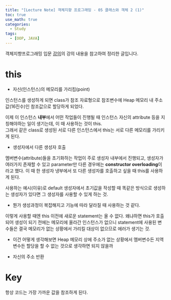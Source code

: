 ```yaml
---
title: "[Lecture Note] 객체지향 프로그래밍 - 05 클래스와 객체 2 (1)"
toc: true
use_math: true
categories:
  - Study
tags:
  - [OOP, JAVA]
---
```


객체지향프로그래밍 입문 [강의](https://www.inflearn.com/course/%EC%9E%90%EB%B0%94-%ED%94%84%EB%A1%9C%EA%B7%B8%EB%9E%98%EB%B0%8D-%EC%9E%85%EB%AC%B8/dashboard)의 강의 내용을 참고하여 정리한 글입니다.

# this

- 자신(인스턴스)의 메모리를 가리킴(point)

인스턴스를 생성하게 되면 class가 참조 자료형으로 참조변수에 Heap 메모리 내 주소값(16진수)인 참조값으로 할당하게 되었다.

이제 이 인스턴스 **내부**에서 어떤 작업들이 진행될 때 인스턴스 자신의 attribute 등을 지칭해야하는 일이 생기는데, 이 때 사용하는 것이 this.<br>
그래서 같은 class로 생성된 서로 다른 인스턴스에서 this는 서로 다른 메모리를 가리키게 된다. 


- 생성자에서 다른 생성자 호출

멤버변수(attribute)들을 초기화하는 작업이 주로 생성자 내부에서 진행되고, 생성자가 여러가지 존재할 수 있고 parameter만 다른 경우에는 **constructor overloading**이라고 했다. 이 때 한 생성자 냉부에서 또 다른 생성자를 호출하고 싶을 때 this를 사용하게 된다. 

사용하는 예시(이유)로 default 생성자에서 초기값을 작성할 때 똑같은 방식으로 생성하는 생성자가 있다면 그 생성자를 사용할 수 있게 하는 것.
 - 뭔가 생성과정이 복잡해지고 기능에 따라 달라질 때 사용하는 것 같다.

이렇게 사용할 때엔 this 이전에 새로운 statement는 올 수 없다. 왜냐하면 this가 호출되어 생성이 되기 전에는 메모리에 올라간 인스턴스가 없으니 statement에 사용된 변수들은 결국 메모리가 없는 상황에서 가리킬 대상이 없으므로 에러가 생기는 것.
 - 이건 어떻게 생각해보면 Heap 메모리 상에 주소가 없는 상황에서 멤버변수든 지역변수든 할당을 할 수 없는 것으로 생각하면 되지 않을까

- 자신의 주소 반환

# Key

항상 코드는 가장 가까운 값을 참조하게 된다. 